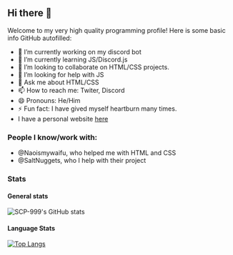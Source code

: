 ## Hi there 👋
Welcome to my very high quality programming profile! Here is some basic info GitHub autofilled:
- 🔭 I’m currently working on my discord bot
- 🌱 I’m currently learning JS/Discord.js
- 👯 I’m looking to collaborate on HTML/CSS projects.
- 🤔 I’m looking for help with JS
- 💬 Ask me about HTML/CSS
- 📫 How to reach me: Twiter, Discord
- 😄 Pronouns: He/Him
- ⚡ Fun fact: I have gived myself heartburn many times.
- I have a personal website [here](https://theblobscp.github.io)
### People I know/work with:
- @Naoismywaifu, who helped me with HTML and CSS
- @SaltNuggets, who I help with their project
### Stats
#### General stats
![SCP-999's GitHub stats](https://github-readme-stats.vercel.app/api?username=theblobscp&count_private=true&show_icons=true&theme=radical)

#### Language Stats
[![Top Langs](https://github-readme-stats.vercel.app/api/top-langs/?username=theblobscp&count_private=true&show_icons=true&theme=radical)](https://github.com/anuraghazra/github-readme-stats)
